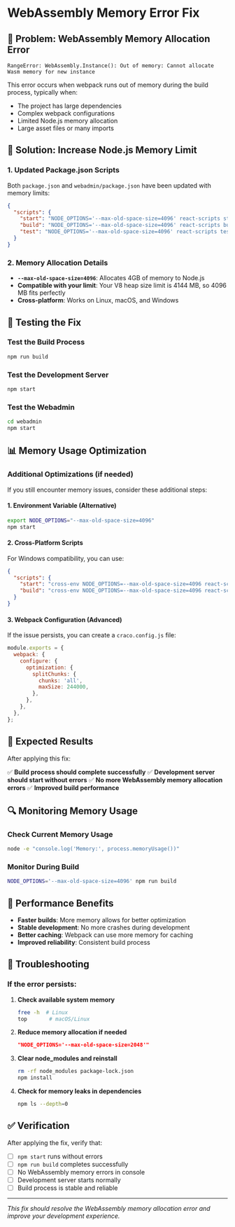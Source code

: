 # WebAssembly Memory Error Fix

## 🚨 **Problem: WebAssembly Memory Allocation Error**

```
RangeError: WebAssembly.Instance(): Out of memory: Cannot allocate Wasm memory for new instance
```

This error occurs when webpack runs out of memory during the build process, typically when:
- The project has large dependencies
- Complex webpack configurations
- Limited Node.js memory allocation
- Large asset files or many imports

## 🔧 **Solution: Increase Node.js Memory Limit**

### **1. Updated Package.json Scripts**

Both `package.json` and `webadmin/package.json` have been updated with memory limits:

```json
{
  "scripts": {
    "start": "NODE_OPTIONS='--max-old-space-size=4096' react-scripts start",
    "build": "NODE_OPTIONS='--max-old-space-size=4096' react-scripts build",
    "test": "NODE_OPTIONS='--max-old-space-size=4096' react-scripts test"
  }
}
```

### **2. Memory Allocation Details**

- **`--max-old-space-size=4096`**: Allocates 4GB of memory to Node.js
- **Compatible with your limit**: Your V8 heap size limit is 4144 MB, so 4096 MB fits perfectly
- **Cross-platform**: Works on Linux, macOS, and Windows

## 🧪 **Testing the Fix**

### **Test the Build Process**
```bash
npm run build
```

### **Test the Development Server**
```bash
npm start
```

### **Test the Webadmin**
```bash
cd webadmin
npm start
```

## 📊 **Memory Usage Optimization**

### **Additional Optimizations (if needed)**

If you still encounter memory issues, consider these additional steps:

#### **1. Environment Variable (Alternative)**
```bash
export NODE_OPTIONS="--max-old-space-size=4096"
npm start
```

#### **2. Cross-Platform Scripts**
For Windows compatibility, you can use:
```json
{
  "scripts": {
    "start": "cross-env NODE_OPTIONS=--max-old-space-size=4096 react-scripts start",
    "build": "cross-env NODE_OPTIONS=--max-old-space-size=4096 react-scripts build"
  }
}
```

#### **3. Webpack Configuration (Advanced)**
If the issue persists, you can create a `craco.config.js` file:
```javascript
module.exports = {
  webpack: {
    configure: {
      optimization: {
        splitChunks: {
          chunks: 'all',
          maxSize: 244000,
        },
      },
    },
  },
};
```

## 🎯 **Expected Results**

After applying this fix:

✅ **Build process should complete successfully**
✅ **Development server should start without errors**
✅ **No more WebAssembly memory allocation errors**
✅ **Improved build performance**

## 🔍 **Monitoring Memory Usage**

### **Check Current Memory Usage**
```bash
node -e "console.log('Memory:', process.memoryUsage())"
```

### **Monitor During Build**
```bash
NODE_OPTIONS='--max-old-space-size=4096' npm run build
```

## 🚀 **Performance Benefits**

- **Faster builds**: More memory allows for better optimization
- **Stable development**: No more crashes during development
- **Better caching**: Webpack can use more memory for caching
- **Improved reliability**: Consistent build process

## 📝 **Troubleshooting**

### **If the error persists:**

1. **Check available system memory**
   ```bash
   free -h  # Linux
   top       # macOS/Linux
   ```

2. **Reduce memory allocation if needed**
   ```json
   "NODE_OPTIONS='--max-old-space-size=2048'"
   ```

3. **Clear node_modules and reinstall**
   ```bash
   rm -rf node_modules package-lock.json
   npm install
   ```

4. **Check for memory leaks in dependencies**
   ```bash
   npm ls --depth=0
   ```

## ✅ **Verification**

After applying the fix, verify that:

- [ ] `npm start` runs without errors
- [ ] `npm run build` completes successfully
- [ ] No WebAssembly memory errors in console
- [ ] Development server starts normally
- [ ] Build process is stable and reliable

---

*This fix should resolve the WebAssembly memory allocation error and improve your development experience.* 